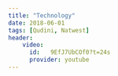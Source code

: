 ```yaml
---
title: "Technology"
date: 2018-06-01
tags: [Qudini, Natwest]
header:
    video: 
      id:   9EfJ7UbCOf0?t=24s 
      provider: youtube     
---
```

# 